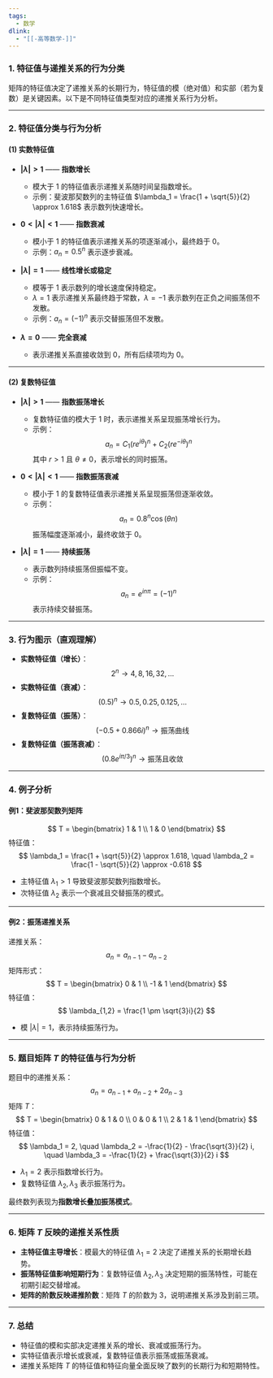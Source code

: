 ```yaml
---
tags:
  - 数学
dlink:
  - "[[-高等数学-]]"
---
```

### 1. 特征值与递推关系的行为分类

矩阵的特征值决定了递推关系的长期行为，特征值的模（绝对值）和实部（若为复数）是关键因素。以下是不同特征值类型对应的递推关系行为分析。

---

### 2. 特征值分类与行为分析

#### **(1) 实数特征值**

- **$|\lambda| > 1$** —— **指数增长**  
  - 模大于 1 的特征值表示递推关系随时间呈指数增长。  
  - 示例：斐波那契数列的主特征值 $\lambda_1 = \frac{1 + \sqrt{5}}{2} \approx 1.618$ 表示数列快速增长。

- **$0 < |\lambda| < 1$** —— **指数衰减**  
  - 模小于 1 的特征值表示递推关系的项逐渐减小，最终趋于 0。  
  - 示例：$a_n = 0.5^n$ 表示逐步衰减。

- **$|\lambda| = 1$** —— **线性增长或稳定**  
  - 模等于 1 表示数列的增长速度保持稳定。  
  - $\lambda = 1$ 表示递推关系最终趋于常数，$\lambda = -1$ 表示数列在正负之间振荡但不发散。  
  - 示例：$a_n = (-1)^n$ 表示交替振荡但不发散。

- **$\lambda = 0$** —— **完全衰减**  
  - 表示递推关系直接收敛到 0，所有后续项均为 0。

---

#### **(2) 复数特征值**

- **$|\lambda| > 1$** —— **指数振荡增长**  
  - 复数特征值的模大于 1 时，表示递推关系呈现振荡增长行为。  
  - 示例：  
    $$
    a_n = C_1 (r e^{i \theta})^n + C_2 (r e^{-i \theta})^n
    $$
    其中 $r > 1$ 且 $\theta \neq 0$，表示增长的同时振荡。

- **$0 < |\lambda| < 1$** —— **指数振荡衰减**  
  - 模小于 1 的复数特征值表示递推关系呈现振荡但逐渐收敛。  
  - 示例：  
    $$
    a_n = 0.8^n \cos( \theta n)
    $$
    振荡幅度逐渐减小，最终收敛于 0。

- **$|\lambda| = 1$** —— **持续振荡**  
  - 表示数列持续振荡但振幅不变。  
  - 示例：  
    $$
    a_n = e^{i n \pi} = (-1)^n
    $$
    表示持续交替振荡。

---

### 3. 行为图示（直观理解）

- **实数特征值（增长）**：  
  $$
  2^n \rightarrow 4, 8, 16, 32, \dots
  $$
- **实数特征值（衰减）**：  
  $$
  (0.5)^n \rightarrow 0.5, 0.25, 0.125, \dots
  $$
- **复数特征值（振荡）**：  
  $$
  (-0.5 + 0.866 i)^n \rightarrow \text{振荡曲线}
  $$
- **复数特征值（振荡衰减）**：  
  $$
  (0.8 e^{i \pi/3})^n \rightarrow \text{振荡且收敛}
  $$

---

### 4. 例子分析

#### **例1：斐波那契数列矩阵**
$$
T = \begin{bmatrix}
1 & 1 \\
1 & 0
\end{bmatrix}
$$
特征值：
$$
\lambda_1 = \frac{1 + \sqrt{5}}{2} \approx 1.618, \quad \lambda_2 = \frac{1 - \sqrt{5}}{2} \approx -0.618
$$
- 主特征值 $\lambda_1 > 1$ 导致斐波那契数列指数增长。
- 次特征值 $\lambda_2$ 表示一个衰减且交替振荡的模式。

---

#### **例2：振荡递推关系**
递推关系：
$$
a_n = a_{n-1} - a_{n-2}
$$
矩阵形式：
$$
T = \begin{bmatrix}
0 & 1 \\
-1 & 1
\end{bmatrix}
$$
特征值：
$$
\lambda_{1,2} = \frac{1 \pm \sqrt{3}i}{2}
$$
- 模 $|\lambda| = 1$，表示持续振荡行为。

---

### 5. 题目矩阵 $T$ 的特征值与行为分析
题目中的递推关系：
$$
a_n = a_{n-1} + a_{n-2} + 2a_{n-3}
$$
矩阵 $T$：
$$
T = \begin{bmatrix}
0 & 1 & 0 \\
0 & 0 & 1 \\
2 & 1 & 1
\end{bmatrix}
$$
特征值：
$$
\lambda_1 = 2, \quad \lambda_2 = -\frac{1}{2} - \frac{\sqrt{3}}{2} i, \quad \lambda_3 = -\frac{1}{2} + \frac{\sqrt{3}}{2} i
$$
- $\lambda_1 = 2$ 表示指数增长行为。
- 复数特征值 $\lambda_2, \lambda_3$ 表示振荡行为。

最终数列表现为**指数增长叠加振荡模式**。

---

### 6. 矩阵 $T$ 反映的递推关系性质
- **主特征值主导增长**：模最大的特征值 $\lambda_1 = 2$ 决定了递推关系的长期增长趋势。
- **振荡特征值影响短期行为**：复数特征值 $\lambda_2, \lambda_3$ 决定短期的振荡特性，可能在初期引起交替增减。
- **矩阵的阶数反映递推阶数**：矩阵 $T$ 的阶数为 3，说明递推关系涉及到前三项。

---

### 7. 总结
- 特征值的模和实部决定递推关系的增长、衰减或振荡行为。
- 实特征值表示增长或衰减，复数特征值表示振荡或振荡衰减。
- 递推关系矩阵 $T$ 的特征值和特征向量全面反映了数列的长期行为和短期特性。